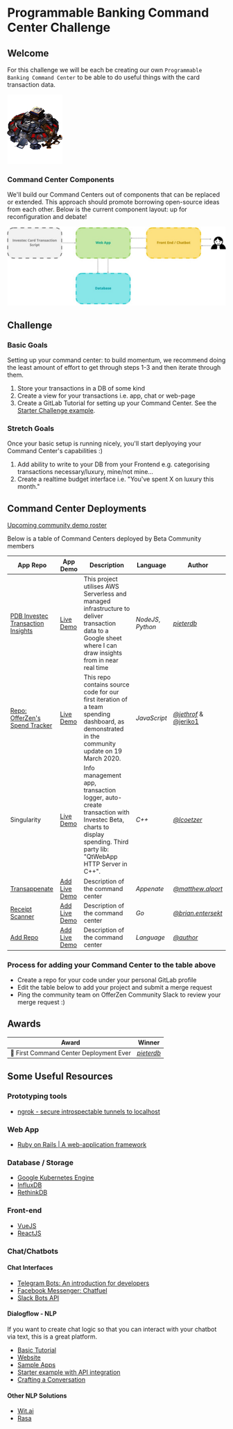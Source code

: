 # Programmable Banking Command Center Challenge

##  Welcome

For this challenge we will be each be creating our own `Programmable Banking Command Center` to be able to do useful things with the card transaction data.

<img src = "/images/starcraft_command_center.gif">

### Command Center Components

We'll build our Command Centers out of components that can be replaced or extended. This approach should promote borrowing open-source ideas from each other. Below is the current component layout: up for reconfiguration and debate!

<img src = " images/command_center_components.jpg">

## Challenge

### Basic Goals

Setting up your command center: to build momentum, we recommend doing the least amount of effort to get through steps 1-3 and then iterate through them.

1. Store your transactions in a DB of some kind
2. Create a view for your transactions i.e. app, chat or web-page
3. Create a GitLab Tutorial for setting up your Command Center. See the [Starter Challenge example](https://gitlab.com/offerzen-beta-community/investec-programmable-banking/programmable-card-starter-challenge).

### Stretch Goals
Once your basic setup is running nicely, you'll start deplyoying your Command Center's capabilities :)

1. Add ability to write to your DB from your Frontend e.g. categorising transactions necessary/luxury, mine/not mine...
2. Create a realtime budget interface i.e. "You've spent X on luxury this month."

## Command Center Deployments
[Upcoming community demo roster](https://gitlab.com/offerzen-beta-community/investec-programmable-banking/command-center/-/blob/master/community_demo_roster.md)

Below is a table of Command Centers deployed by Beta Community members

|App Repo|App Demo|Description|Language|Author|
|-|-|-|-|-|
| [PDB Investec Transaction Insights](https://gitlab.com/grimx13/pdb-investec-transaction-insights)|[Live Demo](https://youtu.be/gAiP--sk4U8)| This project utilises AWS Serverless and managed infrastructure to deliver transaction data to a Google sheet where I can draw insights from in near real time | *NodeJS*, *Python* | *[pieterdb](https://gitlab.com/grimx13)* |
| [Repo: OfferZen's Spend Tracker](https://github.com/offerzen/programmable-banking-glow) |[Live Demo](https://youtu.be/1dGC5E8GGQM)| This repo contains source code for our first iteration of a team spending dashboard, as demonstrated in the community update on 19 March 2020. | *JavaScript* |*[@jethrof](https://gitlab.com/jethrof)* & [@jeriko1](https://gitlab.com/jeriko1)|
| Singularity|[Live Demo](https://youtu.be/N6M4tE_KhIk)|Info management app, transaction logger, auto-create transaction with Investec Beta, charts to display spending. Third party lib: "QtWebApp HTTP Server in C++". | *C++* |*[@lcoetzer](https://gitlab.com/lcoetzer)*|
| [Transappenate](link)|[Add Live Demo](https://youtu.be/)| Description of the command center | *Appenate* |*[@matthew.alport](https://gitlab.com/matthew.alport)*|
| [Receipt Scanner](link)|[Add Live Demo](https://youtu.be/)| Description of the command center | *Go* |*[@brian.entersekt](https://gitlab.com/brian.entersekt)*|
| [Add Repo](link)|[Add Live Demo](https://youtu.be/)| Description of the command center | *Language* |*[@author](ADD_AUTHOR_DEV_PROFILE)*|

### Process for adding your Command Center to the table above
*  Create a repo for your code under your personal GitLab profile
*  Edit the table below to add your project and submit a merge request
*  Ping the community team on OfferZen Community Slack to review your merge request :)

## Awards

| Award|Winner|
| -------------|-----|
| 🥇 First Command Center Deployment Ever| *[pieterdb](https://gitlab.com/grimx13)* |

## Some Useful Resources

### Prototyping tools
- [ngrok - secure introspectable tunnels to localhost](https://ngrok.com/)

### Web App
- [Ruby on Rails | A web-application framework](https://rubyonrails.org/)

### Database / Storage

- [Google Kubernetes Engine](https://cloud.google.com/kubernetes-engine)
- [InfluxDB](https://www.influxdata.com/)
- [RethinkDB](https://rethinkdb.com/)

### Front-end
- [VueJS](https://vuejs.org/)
- [ReactJS](https://reactjs.org/)

### Chat/Chatbots

#### Chat Interfaces

- [Telegram Bots: An introduction for developers](https://core.telegram.org/bots)
- [Facebook Messenger: Chatfuel](https://chatfuel.com/)
- [Slack Bots API](https://api.slack.com/bot-users)

#### Dialogflow - NLP

If you want to create chat logic so that you can interact with your chatbot via text, this is a great platform.

- [Basic Tutorial](https://developers.google.com/actions/dialogflow/first-app) 
- [Website](https://dialogflow.com/) 
- [Sample Apps](https://dialogflow.com/docs/examples/) 
- [Starter example with API integration](https://dialogflow.com/docs/getting-started/basic-fulfillment-conversation) 
- [Crafting a Conversation](https://developers.google.com/actions/design/walkthrough#write_dialogs)

#### Other NLP Solutions
- [Wit.ai](https://wit.ai/) 
- [Rasa](http://rasa.com/) 
